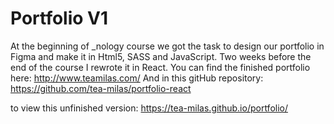 # Portfolio V1
At the beginning of _nology course we got the task to design our portfolio in Figma and make it in Html5, SASS and JavaScript. 
Two weeks before the end of the course I rewrote it in React.
You can find the finished portfolio here: http://www.teamilas.com/
And in this gitHub repository: https://github.com/tea-milas/portfolio-react

to view this unfinished version: https://tea-milas.github.io/portfolio/
